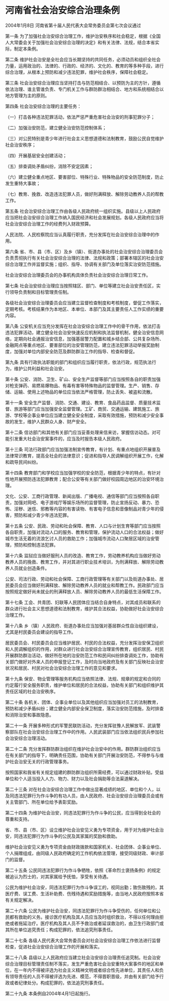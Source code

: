 # 河南省社会治安综合治理条例

2004年1月8日 河南省第十届人民代表大会常务委员会第七次会议通过

<!-- INFO END -->

第一条 为了加强社会治安综合治理工作，维护治安秩序和社会稳定，根据《全国人大常委会关于加强社会治安综合治理的决定》和有关法律、法规，结合本省实际，制定本条例。

第二条 维护社会治安是全社会应当长期坚持的共同任务，必须动员和组织全社会力量，运用政治的、法律的、行政的、经济的、文化的、教育的等多种手段，进行综合治理，从根本上预防和减少违法犯罪，维护社会秩序，保障社会稳定。

第三条 社会治安综合治理应当坚持打击与防范相结合、以预防为主的方针，遵循依法治理、谁主管谁负责、专门机关工作与群防群治相结合、地方和系统相结合以地方管理为主的原则。

第四条 社会治安综合治理的主要任务：

（一）打击各种违法犯罪活动，依法严惩严重危害社会治安的刑事犯罪分子；

（二）加强治安防范，建立健全治安防范控制体系；

（三）对公民特别是青少年进行社会主义思想道德和法制教育，鼓励公民自觉维护社会治安秩序；

（四）开展基层安全创建活动；

（五）排查调处矛盾纠纷，消除不安定因素；

（六）建立健全重点地区、要害部位、特殊行业、特殊物品的安全防范制度，防止发生重特大事故；

（七）教育、挽救、改造违法犯罪人员，做好刑满释放、解除劳动教养人员的帮教工作。

第五条 社会治安综合治理工作由各级人民政府统一组织实施。县级以上人民政府应当把社会治安综合治理工作纳入国民经济和社会发展规划。各级人民政府应当将社会治安综合治理工作的经费列入财政预算。

人民法院、人民检察院应当认真履行职责，充分发挥在社会治安综合治理中的作用。

第六条 省、市、县（市、区）及乡（镇）、街道办事处的社会治安综合治理委员会负责贯彻执行有关社会治安综合治理的法律、法规和政策；部署本辖区的社会治安综合治理工作并监督实施；组织、指导、协调有关部门及单位落实治安防范措施。

社会治安综合治理委员会的办事机构具体负责社会治安综合治理日常工作。

第七条 社会治安综合治理应当按照辖区、部门、单位等建立社会治安责任区，实行领导负责制和目标管理责任制。

各级社会治安综合治理委员会应当建立监督检查制度和考核制度，督促工作落实，定期考核。考核结果作为本地区、本单位、本部门及其主要责任人工作实绩的重要内容。

第八条 公安机关应当充分发挥在社会治安综合治理工作中的骨干作用，依法打击违法犯罪活动，建立健全社会治安快速反应机制和执法监督机制，健全治安信息网络，定期向社会通报治安信息，加强基层警力配置和城乡结合部、公共复杂场所、金融网点等重点地区、要害部位的治安管理防范，建立违法犯罪活动举报奖励制度，加强对单位内部安全防范及群防群治工作的指导、检查和督促。

第九条 具有行政执法职能的部门和组织应当履行职责，依法行政，规范执法行为，维护公共利益和社会治安。

第十条 公安、消防、卫生、矿山、安全生产监督等部门应当按照各自的职责加强对枪支弹药、易燃易爆物品、有毒有害等特殊物品的监督管理。生产、销售、存储、运输、使用上述物品的单位应当依法严格管理，防止丢失、被盗和流散。

第十一条 安全生产监督、消防、交通、建设、教育、食品药品监督、质量技术监督、旅游等部门应当加强安全监督管理。工矿、商贸、交通运输、建筑施工、旅游、学校等企事业单位应当建立健全安全制度，采取有效措施，预防和减少安全事故的发生，维护人民群众人身、财产安全。

第十二条 信访部门和其他有关部门应当妥善处理来信来访，掌握信访动态。对可能引发重大社会治安案事件的，应当及时报告本级人民政府。

第十三条 司法行政部门应当加强法制宣传教育，有计划、有重点地组织开展普及法律常识教育，提高全社会的法律意识；促进和指导人民调解组织开展工作，化解和疏导民间纠纷。

第十四条 教育部门和学校应当加强学校的安全防范，根据青少年的特点，有针对性地开展预防违法犯罪教育；配合公安等有关部门做好校园周边地区的治安环境治理。

文化、公安、工商行政管理、新闻出版、广播电视、通信等部门应当按照各自职责，加强对网吧、电子游戏厅等娱乐场所的监督管理，防止宣扬反动、暴力、恐怖、淫秽、迷信、邪教等内容的有害读物、有害电子信息和音像制品对青少年的侵害，预防和减少青少年违法犯罪。

第十五条 公安、民政、劳动和社会保障、教育、人口与计划生育等部门应当按照各自职责，加强对流动人口的服务、教育和管理，保护流动人口的合法权益；做好城市生活无着的流浪乞讨人员的救助工作；加强城市流动人口聚居区域的治安管理，预防和控制违法犯罪。

第十六条 监狱应当做好服刑人员的改造、教育工作，劳动教养机构应当做好劳动教养人员的挽救、教育工作，并对其进行职业技术培训，为刑满释放、解除劳动教养人员就业创造条件。

公安、司法行政、劳动和社会保障、工商行政管理等有关部门以及街道办事处、居民委员会应当做好刑满释放、解除劳动教养人员的就业和帮教工作。民政部门应当按照规定做好尚未就业的刑满释放人员、解除劳动教养人员的最低生活保障工作。

第十七条 工会、共青团、妇联等人民团体应当结合自身特点，对其成员和联系的群众进行社会主义思想道德和法制教育，维护其合法权益，协助做好社会治安综合治理工作。

第十八条 乡（镇）人民政府、街道办事处应当加强对基层群众性自治组织建设，尤其是村民委员会建设的指导工作。

居民委员会、村民委员会应当维护居民、村民的合法权益，充分发挥治安保卫组织和人民调解组织的作用，对群众进行社会治安综合治理宣传教育，组织居民、村民开展群防群治活动，做好所在地的治安防范工作和民间纠纷排查调处工作，协助有关部门做好对外来人员的申报登记工作，及时向当地政府及有关部门反映社会治安状况和居民、村民对社会治安综合治理工作的意见和要求。

第十九条 保安、物业管理等服务机构应当依照法律、法规、规章的规定和合同的约定履行安全服务职责，维护单位和居民的合法权益，协助有关部门和组织维护其责任区域的社会治安秩序。

第二十条 各机关、团体、企事业单位以及其他组织应当加强对员工的法制教育，预防和减少矛盾纠纷；建立健全内部安全保卫制度，落实治安防范措施，及时排查和消除治安和事故隐患。

第二十一条 开展多种形式的军警民联防活动，充分发挥驻豫人民解放军、武装警察部队在社会治安综合治理工作中的作用。人民武装部门应当依法组织民兵参加社会治安综合治理活动。

第二十二条 充分发挥群防群治组织在维护社会治安中的作用。群防群治组织应当在有关部门的指导下，明确责任范围，协助有关部门开展治安防范，不得参与与维护社会治安无关的行政管理事务。

按照国家和我省有关规定组建的群防群治组织所需经费，可以通过财政补贴，受益单位和个人适当投入人力、物力、财力以及社会捐助等合法渠道解决。

第二十三条 对在社会治安综合治理工作中做出显著成绩的地区、单位和个人，以及同违法犯罪行为作斗争的有功人员，由人民政府、社会治安综合治理委员会或有关主管部门、所在单位给予表彰奖励。

第二十四条 为维护社会治安，同违法犯罪行为作斗争的公民，应当得到全社会的尊重和支持。

省、市、县（市、区）设立维护社会治安见义勇为专项资金，用于对为维护社会治安，同违法犯罪行为作斗争的公民及其家属的奖励和救助。

维护社会治安见义勇为专项资金由财政拨款和国家机关、社会团体、企事业单位、个人捐赠组成，由同级人民政府确定的工作机构依法管理，接受同级财政、审计部门的监督。

第二十五条 公民同违法犯罪行为作斗争牺牲，依照《革命烈士褒扬条例》的规定被追认为烈士的，对其家属给予抚恤，享受有关待遇。

公民为维护社会治安，同违法犯罪行为作斗争误工的，视同出勤；致伤致残的，其医疗费、误工费、生活补助费、伤残待遇和奖励措施等，由当地人民政府按照本省有关规定解决。

第二十六条 公民为维护社会治安，同违法犯罪行为作斗争受伤的，任何单位和公民都有救助的义务。接诊医疗机构及其人员应当及时组织救治，不得以任何理由拒绝或者拖延治疗。医疗机构及其人员不予救治或者延误救治的，由卫生行政部门或其所在单位追究责任；构成犯罪的，依法追究刑事责任。

第二十七条 各级人民代表大会常务委员会对社会治安综合治理工作依法进行监督检查，促进社会治安综合治理工作的开展和落实。

第二十八条 县级以上人民政府应当建立社会治安综合治理责任追究制。社会治安综合治理目标管理责任制不落实，发生严重危害社会治安重特大案事件的地区和单位，在一年内不得被评选为社会主义精神文明或者综合性先进单位，其责任人和负有领导责任的人员不得被评选为先进、模范，不得晋职晋级，并由有关部门给予行政或者纪律处分。构成犯罪的，依法追究刑事责任。

第二十九条 本条例自2004年4月1日起施行。